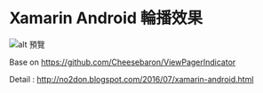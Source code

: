 # Xamarin Android 輪播效果

![alt 預覽](https://lh3.googleusercontent.com/-PDrICd9mmXM/V4c3AejvXiI/AAAAAAAAK80/g97Va1eYXXM/dsada4.jpg)

Base on https://github.com/Cheesebaron/ViewPagerIndicator


Detail : http://no2don.blogspot.com/2016/07/xamarin-android.html
